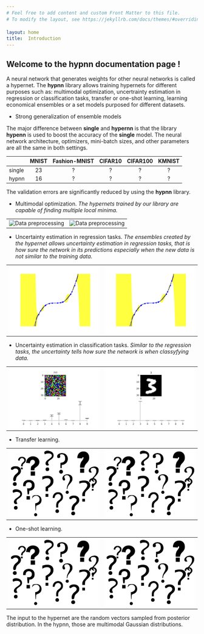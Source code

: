 ```yaml
---
# Feel free to add content and custom Front Matter to this file.
# To modify the layout, see https://jekyllrb.com/docs/themes/#overriding-theme-defaults

layout: home
title:  Introduction
---
```


##  Welcome to the **hypnn** documentation page !

A neural network that generates weights for other neural networks is called a hypernet. The **hypnn** library allows training hypernets for different purposes such as: 
multimodal optimization, uncertrainty estimation in regression or classification tasks, transfer or one-shot learning, learning economical ensembles or a set models purposed for different datasets.


* Strong generalization of ensemble models

The major difference between **single** and **hypernn** is 
that the library **hypenn** is used to boost the accuracy of the **single** model. 
The neural network architecture, optimizers, mini-batch sizes, and other parameters are all the same in both settings. 


|               | MNIST         | Fashion-MNIST | CIFAR10  |  CIFAR100  |  KMNIST    |
| ------------- |:-------------:|:-------------:|:--------:|:----------:|:----------:|
| single        | 23            |       ?       |    ?     |     ?      |      ?     |
| hypnn         | 16            |       ?       |    ?     |     ?      |      ?     |

The validation errors are significantly reduced by using the **hypnn** library.




* Multimodal optimization. *The hypernets trained by our library are capable of finding multiple local minima.*

<p align="center">
 <table style="width:100%">
  <tr>
    <td><img alt="Data preprocessing" title="Data preprocessing" src="/assets/1.gif" width="650"></td>
    <td><img alt="Data preprocessing" title="Data preprocessing" src="/assets/3.gif" width="650"></td>
  </tr>
</table>
</p>




* Uncertainty estimation in regression tasks. *The ensembles created by the hypernet allows uncertainty estimation in regression tasks, 
that is how sure the network in its predictions especially when the new data is not similar to the training data.*


<p align="center">
 <table style="width:100%">
  <tr>
    <td><img alt="Data preprocessing" title="Data preprocessing" src="/assets/regression.png" width="width:100%"></td>
    <td><img alt="Data preprocessing" title="Data preprocessing" src="/assets/regression.png" width="width:100%"></td>
  </tr>
</table>
</p>


* Uncertainty estimation in classification tasks. *Similar to the regression tasks, the uncertainty tells how sure the network is when classyfying data.*


<p align="center">
 <table style="width:100%">
  <tr>
    <td><img alt="Data preprocessing" title="Data preprocessing" src="/assets/Figure_1.png" width="width:100%"></td>
    <td><img alt="Data preprocessing" title="Data preprocessing" src="/assets/Figure_2.png" width="width:100%"></td>
  </tr>
</table>
</p>


* Transfer learning.

<p align="center">
 <table style="width:100%">
  <tr>
    <td><img alt="Data preprocessing" title="Data preprocessing" src="/assets/blank.png" width="width:100%"></td>
    <td><img alt="Data preprocessing" title="Data preprocessing" src="/assets/blank.png" width="width:100%"></td>
  </tr>
</table>
</p>


* One-shot learning.


<p align="center">
 <table style="width:100%">
  <tr>
    <td><img alt="Data preprocessing" title="Data preprocessing" src="/assets/blank.png" width="width:100%"></td>
    <td><img alt="Data preprocessing" title="Data preprocessing" src="/assets/blank.png" width="width:100%"></td>
  </tr>
</table>
</p>


The input to the hypernet are the random vectors sampled from posterior distribution. 
In the hypnn, those are multimodal Gaussian distributions. 






